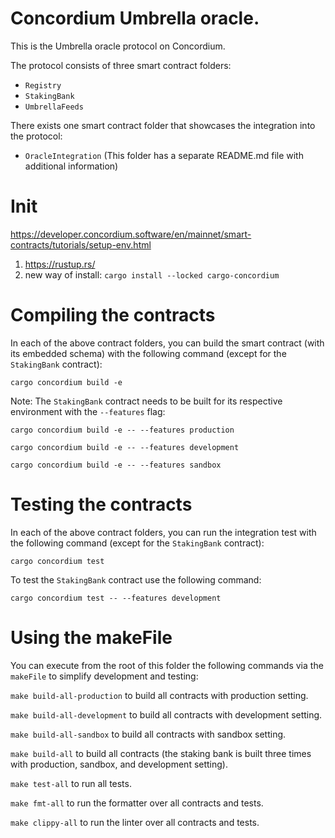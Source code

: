 # Concordium Umbrella oracle.

This is the Umbrella oracle protocol on Concordium.

The protocol consists of three smart contract folders:

- `Registry`
- `StakingBank`
- `UmbrellaFeeds`

There exists one smart contract folder that showcases the integration into the protocol:

- `OracleIntegration` (This folder has a separate README.md file with additional information)

# Init

https://developer.concordium.software/en/mainnet/smart-contracts/tutorials/setup-env.html

1. https://rustup.rs/
2. new way of install: `cargo install --locked cargo-concordium`

# Compiling the contracts

In each of the above contract folders, you can build the smart contract (with its embedded schema) with the following
command (except for the `StakingBank` contract):

```cargo concordium build -e```

Note: The `StakingBank` contract needs to be built for its respective environment with the `--features` flag:

```cargo concordium build -e -- --features production```

```cargo concordium build -e -- --features development```

```cargo concordium build -e -- --features sandbox```

# Testing the contracts

In each of the above contract folders, you can run the integration test with the following command (except for
the `StakingBank` contract):

```cargo concordium test```

To test the `StakingBank` contract use the following command:

```cargo concordium test -- --features development```

# Using the makeFile

You can execute from the root of this folder the following commands via the `makeFile` to simplify development and
testing:

```make build-all-production``` to build all contracts with production setting.

```make build-all-development``` to build all contracts with development setting.

```make build-all-sandbox``` to build all contracts with sandbox setting.

```make build-all``` to build all contracts (the staking bank is built three times with production, sandbox, and
development setting).

```make test-all``` to run all tests.

```make fmt-all``` to run the formatter over all contracts and tests.

```make clippy-all``` to run the linter over all contracts and tests.
